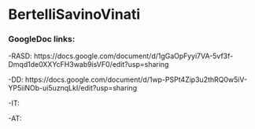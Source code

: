 <h1>BertelliSavinoVinati </h1>

<h3> GoogleDoc links: </h3>
<p> -RASD: https://docs.google.com/document/d/1gGaOpFyyi7VA-5vf3f-Dmqd1de0XXYcFH3wab9isVF0/edit?usp=sharing </p>
<p> -DD: https://docs.google.com/document/d/1wp-PSPt4Zip3u2thRQ0w5iV-YP5iiNOb-ui5uznqLkI/edit?usp=sharing </p>

<p> -IT:  </p>
<p> -AT:  </p>
